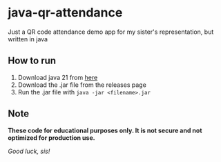 # java-qr-attendance

Just a QR code attendance demo app for my sister's representation, but written in java

## How to run

1. Download java 21 from [here](https://www.oracle.com/java/technologies/downloads/#jdk21-windows)
2. Download the .jar file from the releases page
3. Run the .jar file with `java -jar <filename>.jar`

## Note

**These code for educational purposes only. It is not secure and not optimized for production use.**

_Good luck, sis!_
